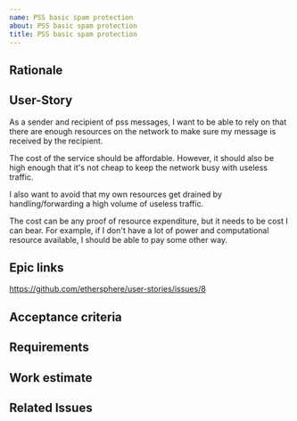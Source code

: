 ```yaml
---
name: PSS basic spam protection
about: PSS basic spam protection
title: PSS basic spam protection
---
```


## Rationale ##

## User-Story ##

As a sender and recipient of pss messages, I want to be able to rely on that there are enough resources on the network to make sure my message is received by the recipient.

The cost of the service should be affordable. However, it should also be high enough that it's not cheap to keep the network busy with useless traffic.

I also want to avoid that my own resources get drained by handling/forwarding a high volume of useless traffic.

The cost can be any proof of resource expenditure, but it needs to be cost I can bear. For example, if I don't have a lot of power and computational resource available, I should be able to pay some other way.

## Epic links ##

https://github.com/ethersphere/user-stories/issues/8

## Acceptance criteria ##

## Requirements ##

## Work estimate ##

## Related Issues ##
